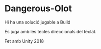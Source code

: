 # Dangerous-Olot

Hi ha una solució jugable a Build

Es juga amb les tecles direccionals del teclat.

Fet amb Unity 2018
